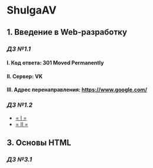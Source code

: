 # ShulgaAV

## **1. Введение в Web-разработку**

### *ДЗ №1.1*
#### I. Код ответа: 301 Moved Permanently
#### II. Сервер: VK
#### III. Адрес перенаправления: https://www.google.com/

### *ДЗ №1.2*
* [= I =](https://jsfiddle.net/ShulgaAV/tukj5916/3/)
* [= II =](https://jsfiddle.net/ShulgaAV/tukj5916/28/)

## **3. Основы HTML**

### *ДЗ №3.1*
